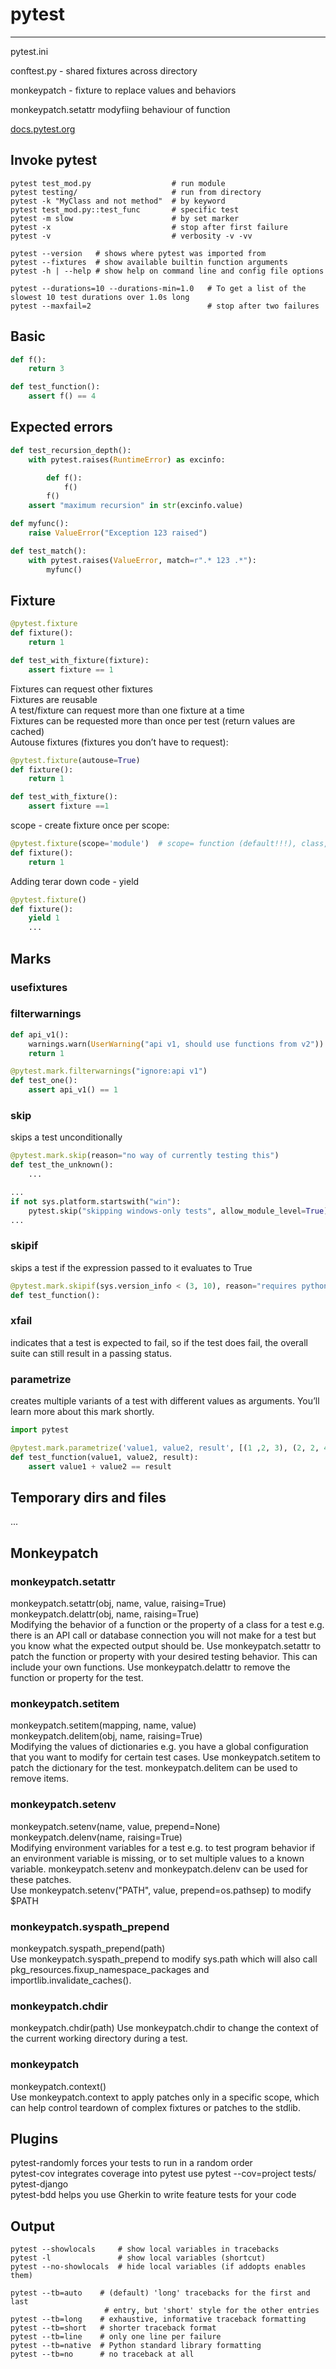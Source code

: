 # pytest

---

pytest.ini

conftest.py - shared fixtures across directory

monkeypatch - fixture to replace values and behaviors


monkeypatch.setattr modyfiing behaviour of function


[docs.pytest.org](https://docs.pytest.org/en/7.2.x/how-to/index.html)

## Invoke pytest
```shell
pytest test_mod.py                  # run module
pytest testing/                     # run from directory
pytest -k "MyClass and not method"  # by keyword
pytest test_mod.py::test_func       # specific test
pytest -m slow                      # by set marker
pytest -x                           # stop after first failure
pytest -v                           # verbosity -v -vv
```
```shell
pytest --version   # shows where pytest was imported from
pytest --fixtures  # show available builtin function arguments
pytest -h | --help # show help on command line and config file options
```
```shell
pytest --durations=10 --durations-min=1.0   # To get a list of the slowest 10 test durations over 1.0s long
pytest --maxfail=2                          # stop after two failures
```
## Basic
```python
def f():
    return 3

def test_function():
    assert f() == 4
```
## Expected errors
```python
def test_recursion_depth():
    with pytest.raises(RuntimeError) as excinfo:

        def f():
            f()
        f()
    assert "maximum recursion" in str(excinfo.value)
```
```python
def myfunc():
    raise ValueError("Exception 123 raised")

def test_match():
    with pytest.raises(ValueError, match=r".* 123 .*"):
        myfunc()
```
## Fixture
```python
@pytest.fixture
def fixture():
    return 1

def test_with_fixture(fixture):
    assert fixture == 1
```
Fixtures can request other fixtures  
Fixtures are reusable  
A test/fixture can request more than one fixture at a time  
Fixtures can be requested more than once per test (return values are cached)  
Autouse fixtures (fixtures you don’t have to request):  
```python
@pytest.fixture(autouse=True)
def fixture():
    return 1

def test_with_fixture():
    assert fixture ==1
```
scope - create fixture once per scope:
```python
@pytest.fixture(scope='module')  # scope= function (default!!!), class, module, package, session - could set dynamically
def fixture():
    return 1
```
Adding terar down code - yield
```python
@pytest.fixture()
def fixture():
    yield 1
    ...
```
## Marks
### usefixtures
### filterwarnings
```python
def api_v1():
    warnings.warn(UserWarning("api v1, should use functions from v2"))
    return 1

@pytest.mark.filterwarnings("ignore:api v1")
def test_one():
    assert api_v1() == 1
```
### skip
skips a test unconditionally   
```python
@pytest.mark.skip(reason="no way of currently testing this")
def test_the_unknown():
    ...
```
```python
...
if not sys.platform.startswith("win"):
    pytest.skip("skipping windows-only tests", allow_module_level=True)
...
```
### skipif
skips a test if the expression passed to it evaluates to True
```python
@pytest.mark.skipif(sys.version_info < (3, 10), reason="requires python3.10 or higher")
def test_function():
```
### xfail
indicates that a test is expected to fail, so if the test does fail, the overall suite can still result in a passing status.  
### parametrize
creates multiple variants of a test with different values as arguments. You’ll learn more about this mark shortly.  
```python
import pytest

@pytest.mark.parametrize('value1, value2, result', [(1 ,2, 3), (2, 2, 4), (3, 2, 5)])
def test_function(value1, value2, result):
    assert value1 + value2 == result
```
## Temporary dirs and files
...
## Monkeypatch
### monkeypatch.setattr
monkeypatch.setattr(obj, name, value, raising=True)  
monkeypatch.delattr(obj, name, raising=True)  
Modifying the behavior of a function or the property of a class for a test e.g. there is an API call or database connection you will not make for a test but you know what the expected output should be. Use monkeypatch.setattr to patch the function or property with your desired testing behavior. This can include your own functions. Use monkeypatch.delattr to remove the function or property for the test.  

### monkeypatch.setitem
monkeypatch.setitem(mapping, name, value)  
monkeypatch.delitem(obj, name, raising=True)  
Modifying the values of dictionaries e.g. you have a global configuration that you want to modify for certain test cases. Use monkeypatch.setitem to patch the dictionary for the test. monkeypatch.delitem can be used to remove items.  


### monkeypatch.setenv
monkeypatch.setenv(name, value, prepend=None)  
monkeypatch.delenv(name, raising=True)  
Modifying environment variables for a test e.g. to test program behavior if an environment variable is missing, or to set multiple values to a known variable. monkeypatch.setenv and monkeypatch.delenv can be used for these patches.  
Use monkeypatch.setenv("PATH", value, prepend=os.pathsep) to modify $PATH  


### monkeypatch.syspath_prepend
monkeypatch.syspath_prepend(path)  
Use monkeypatch.syspath_prepend to modify sys.path which will also call pkg_resources.fixup_namespace_packages and importlib.invalidate_caches().  


### monkeypatch.chdir
monkeypatch.chdir(path)
Use monkeypatch.chdir to change the context of the current working directory during a test.  


### monkeypatch
monkeypatch.context()  
Use monkeypatch.context to apply patches only in a specific scope, which can help control teardown of complex fixtures or patches to the stdlib.  


## Plugins
pytest-randomly  forces your tests to run in a random order  
pytest-cov integrates coverage into pytest use pytest --cov=project tests/  
pytest-django  
pytest-bdd   helps you use Gherkin to write feature tests for your code  
## Output
```shell
pytest --showlocals     # show local variables in tracebacks
pytest -l               # show local variables (shortcut)
pytest --no-showlocals  # hide local variables (if addopts enables them)

pytest --tb=auto    # (default) 'long' tracebacks for the first and last
                     # entry, but 'short' style for the other entries
pytest --tb=long    # exhaustive, informative traceback formatting
pytest --tb=short   # shorter traceback format
pytest --tb=line    # only one line per failure
pytest --tb=native  # Python standard library formatting
pytest --tb=no      # no traceback at all
```



